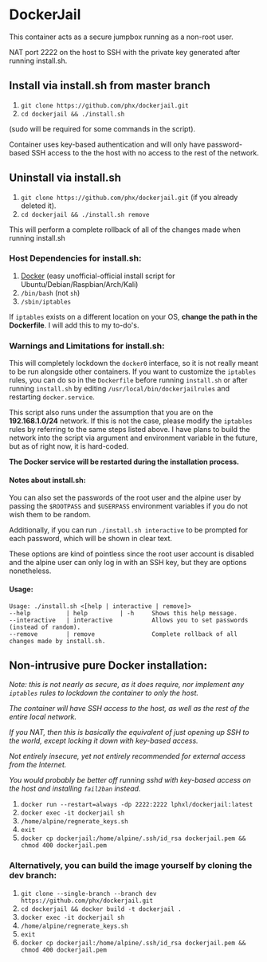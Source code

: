 # DockerJail

This container acts as a secure jumpbox running as a non-root user.

NAT port 2222 on the host to SSH with the private key generated after running install.sh.

## Install via install.sh from master branch

1. `git clone https://github.com/phx/dockerjail.git`
2. `cd dockerjail && ./install.sh`

(sudo will be required for some commands in the script).

Container uses key-based authentication and will only have password-based SSH access to the the host with no access to the rest of the network.

## Uninstall via install.sh
1. `git clone https://github.com/phx/dockerjail.git` (if you already deleted it).
2. `cd dockerjail && ./install.sh remove`

This will perform a complete rollback of all of the changes made when running install.sh

### Host Dependencies for install.sh:
1. [Docker](https://github.com/oldjamey/dockerinstall) (easy unofficial-official install script for Ubuntu/Debian/Raspbian/Arch/Kali)
2. `/bin/bash` (not `sh`)
3. `/sbin/iptables`

If `iptables` exists on a different location on your OS, **change the path in the Dockerfile**.
I will add this to my to-do's.

### Warnings and Limitations for install.sh:
This will completely lockdown the `docker0` interface, so it is not really meant to be run alongside other containers.  If you want to customize the `iptables` rules, you can do so in the `Dockerfile` before running `install.sh` or after running `install.sh` by editing `/usr/local/bin/dockerjailrules` and restarting `docker.service`.

This script also runs under the assumption that you are on the **192.168.1.0/24** network.  If this is not the case, please modify the `iptables` rules by referring to the same steps listed above.  I have plans to build the network into the script via argument and environment variable in the future, but as of right now, it is hard-coded.

**The Docker service will be restarted during the installation process.**

#### Notes about install.sh:
You can also set the passwords of the root user and the alpine user by passing
the `$ROOTPASS` and `$USERPASS` environment variables if you do not wish them to be random.

Additionally, if you can run `./install.sh interactive` to be prompted for each password,
which will be shown in clear text.

These options are kind of pointless since the root user account is disabled and the alpine user can
only log in with an SSH key, but they are options nonetheless. 

#### Usage:
```
Usage: ./install.sh <[help | interactive | remove]>
--help          | help         | -h     Shows this help message.
--interactive   | interactive           Allows you to set passwords (instead of random).
--remove        | remove                Complete rollback of all changes made by install.sh.
```

## Non-intrusive pure Docker installation:
*Note: this is not nearly as secure, as it does require, nor implement any `iptables` rules to lockdown the container to only the host.*

*The container will have SSH access to the host, as well as the rest of the entire local network.*

*If you NAT, then this is basically the equivalent of just opening up SSH to the world, except locking it down with key-based access.*

*Not entirely insecure, yet not entirely recommended for external access from the Internet.*

*You would probably be better off running sshd with key-based access on the host and installing `fail2ban` instead.*

1. `docker run --restart=always -dp 2222:2222 lphxl/dockerjail:latest`
2. `docker exec -it dockerjail sh`
3. `/home/alpine/regnerate_keys.sh`
4. `exit`
5. `docker cp dockerjail:/home/alpine/.ssh/id_rsa dockerjail.pem && chmod 400 dockerjail.pem`

### Alternatively, you can build the image yourself by cloning the dev branch:
1. `git clone --single-branch --branch dev https://github.com/phx/dockerjail.git`
2. `cd dockerjail && docker build -t dockerjail .`
3. `docker exec -it dockerjail sh`
4. `/home/alpine/regnerate_keys.sh`
5. `exit`
6. `docker cp dockerjail:/home/alpine/.ssh/id_rsa dockerjail.pem && chmod 400 dockerjail.pem`

